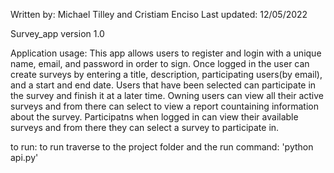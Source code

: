 Written by: Michael Tilley and Cristiam Enciso 
Last updated: 12/05/2022

Survey_app version 1.0

Application usage:
This app allows users to register and login with a unique name, email, and password in order to sign. Once logged in the user can create surveys by entering a title, description, participating users(by email), and a start and end date. Users that have been selected can participate in the survey and finish it at a later time. Owning users can view all their active surveys and from there can select to view a report countaining information about the survey. Participatns when logged in can view their available surveys and from there they can select a survey to participate in. 

to run:
to run traverse to the project folder and the run command: 'python api.py'